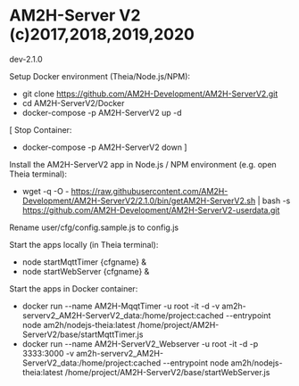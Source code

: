 # AM2H-Server V2 (c)2017,2018,2019,2020
dev-2.1.0

Setup Docker environment (Theia/Node.js/NPM):
* git clone https://github.com/AM2H-Development/AM2H-ServerV2.git
* cd AM2H-ServerV2/Docker
* docker-compose -p AM2H-ServerV2 up -d

[
Stop Container:
* docker-compose -p AM2H-ServerV2 down
]

Install the AM2H-ServerV2 app in Node.js / NPM environment (e.g. open Theia terminal):
* wget -q -O - https://raw.githubusercontent.com/AM2H-Development/AM2H-ServerV2/2.1.0/bin/getAM2H-ServerV2.sh | bash -s https://github.com/AM2H-Development/AM2H-ServerV2-userdata.git

Rename user/cfg/config.sample.js to config.js

Start the apps locally (in Theia terminal):
* node startMqttTimer {cfgname} &
* node startWebServer {cfgname} &

Start the apps in Docker container:
* docker run --name AM2H-MqqtTimer -u root -it -d -v am2h-serverv2_AM2H-ServerV2_data:/home/project:cached --entrypoint node am2h/nodejs-theia:latest /home/project/AM2H-ServerV2/base/startMqttTimer.js
* docker run --name AM2H-ServerV2_Webserver -u root -it -d -p 3333:3000 -v am2h-serverv2_AM2H-ServerV2_data:/home/project:cached --entrypoint node am2h/nodejs-theia:latest /home/project/AM2H-ServerV2/base/startWebServer.js
